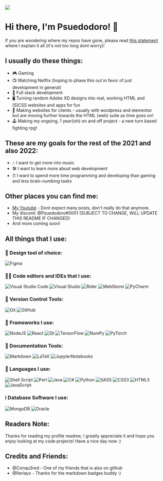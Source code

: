 ![](https://komarev.com/ghpvc/?username=Psuedodoro)
# Hi there, I'm Psuedodoro! 👋

If you are wondering where my repos have gone, please read [this statement](RepoStatement.md) where I explain it all (it's not too long dont worry)!

## I usually do these things:

- 🎮 Gaming
- 📺 Watching Netflix (hoping to phase this out in favor of just development in general)
- 🥞 Full stack development
- 🖥 Turning random Adobe XD designs into real, working HTML and (S)CSS websites and apps for fun
- 💸 Making websites for clients - usually with wordpress and elementor but are moving further towards the HTML (web) suite as time goes on!
- 🕹 Making my ongoing, 1 year(ish) on and off project - a new turn based fighting rpg!

## These are my goals for the rest of the 2021 and also 2022:

- 🎶 I want to get more into music
- 🛠 I want to learn more about web development
- ⏰ I want to spend more time programming and developing than gaming and less brain-numbing tasks

## Other places you can find me:

- [My Youtube](https://www.youtube.com/channel/UCLwnYcuHtewiNSQFGahx66g) - Dont expect many posts, don't really do that anymore.
- My discord: @Psuedodoro#0001 (SUBJECT TO CHANGE, WILL UPDATE THIS README IF CHANGED)
- And more coming soon!

## All things that I use:

### 🎨 Design tool of choice:

![Figma](https://img.shields.io/badge/figma-%23F24E1E.svg?style=for-the-badge&logo=figma&logoColor=white)

### 👩‍💻 Code editors and IDEs that I use:

![Visual Studio Code](https://img.shields.io/badge/VisualStudioCode-0078d7.svg?style=for-the-badge&logo=visual-studio-code&logoColor=white)
![Visual Studio](https://img.shields.io/badge/VisualStudio-5C2D91.svg?style=for-the-badge&logo=visual-studio&logoColor=white)
![Rider](https://img.shields.io/badge/Rider-000000.svg?style=for-the-badge&logo=Rider&logoColor=white&color=black&labelColor=crimson)
![WebStorm](https://img.shields.io/badge/webstorm-143?style=for-the-badge&logo=webstorm&logoColor=white&color=black)
![PyCharm](https://img.shields.io/badge/pycharm-143?style=for-the-badge&logo=pycharm&logoColor=black&color=black&labelColor=green)

### 🛂 Version Control Tools:

![Git](https://img.shields.io/badge/git-%23F05033.svg?style=for-the-badge&logo=git&logoColor=white)
![GitHub](https://img.shields.io/badge/github-%23121011.svg?style=for-the-badge&logo=github&logoColor=white)

### 🔨 Frameworks I use:

![NodeJS](https://img.shields.io/badge/node.js-%2343853D.svg?style=for-the-badge&logo=node.js&logoColor=white)
![React](https://img.shields.io/badge/react-%2320232a.svg?style=for-the-badge&logo=react&logoColor=%2361DAFB)
![Qt](https://img.shields.io/badge/Qt-%23217346.svg?style=for-the-badge&logo=Qt&logoColor=white)
![TensorFlow](https://img.shields.io/badge/TensorFlow-%23FF6F00.svg?style=for-the-badge&logo=TensorFlow&logoColor=white)
![NumPy](https://img.shields.io/badge/numpy-%23013243.svg?style=for-the-badge&logo=numpy&logoColor=white)
![PyTorch](https://img.shields.io/badge/PyTorch-%23EE4C2C.svg?style=for-the-badge&logo=PyTorch&logoColor=white)

### 📃 Documentation Tools:

![Markdown](https://img.shields.io/badge/markdown-%23000000.svg?style=for-the-badge&logo=markdown&logoColor=white)
![LaTeX](https://img.shields.io/badge/latex-%23008080.svg?style=for-the-badge&logo=latex&logoColor=white)
![JupyterNotebooks](https://camo.githubusercontent.com/e922b45bfb79029cf4436e255b0d17b00b651e13b24f1751a9f87b14055fb4b1/68747470733a2f2f696d672e736869656c64732e696f2f62616467652f6a7570797465722d2532334641304630302e7376673f7374796c653d666f722d7468652d6261646765266c6f676f3d6a757079746572266c6f676f436f6c6f723d7768697465)

### 🧑 Languages I use:

![Shell Script](https://img.shields.io/badge/shell_script-%23121011.svg?style=for-the-badge&logo=gnu-bash&logoColor=white)
![Perl](https://img.shields.io/badge/perl-%2339457E.svg?style=for-the-badge&logo=perl&logoColor=white)
![Java](https://img.shields.io/badge/java-%23ED8B00.svg?style=for-the-badge&logo=java&logoColor=white)
![C#](https://img.shields.io/badge/c%23-%23239120.svg?style=for-the-badge&logo=c-sharp&logoColor=white)
![Python](https://img.shields.io/badge/python-%2314354C.svg?style=for-the-badge&logo=python&logoColor=white)
![SASS](https://img.shields.io/badge/SASS-hotpink.svg?style=for-the-badge&logo=SASS&logoColor=white)
![CSS3](https://img.shields.io/badge/css3-%231572B6.svg?style=for-the-badge&logo=css3&logoColor=white)
![HTML5](https://img.shields.io/badge/html5-%23E34F26.svg?style=for-the-badge&logo=html5&logoColor=white)
![JavaScript](https://img.shields.io/badge/javascript-%23323330.svg?style=for-the-badge&logo=javascript&logoColor=%23F7DF1E)

### ℹ Database Software I use:

![MongoDB](https://img.shields.io/badge/MongoDB-%234ea94b.svg?style=for-the-badge&logo=mongodb&logoColor=white)
![Oracle](https://img.shields.io/badge/oracle-%23F00000.svg?style=for-the-badge&logo=oracle&logoColor=white)

## Readers Note:

Thanks for reading my profile readme, I greatly appreciate it and hope you enjoy looking at my code projects! Have a nice day now :)

## Credits and Friends:
- @Conqu3red - One of my friends that is also on github
- @Ileriayo - Thanks for the markdown badges buddy :)